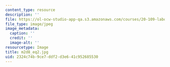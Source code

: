 ```yaml
---
content_type: resource
description: ''
file: https://ol-ocw-studio-app-qa.s3.amazonaws.com/courses/20-109-laboratory-fundamentals-in-biological-engineering-spring-2010/2324c74b9ce7ddf2d3e641c952685530_m2d8_eq2.jpg
file_type: image/jpeg
image_metadata:
  caption: ''
  credit: ''
  image-alt: ''
resourcetype: Image
title: m2d8_eq2.jpg
uid: 2324c74b-9ce7-ddf2-d3e6-41c952685530
---
```

